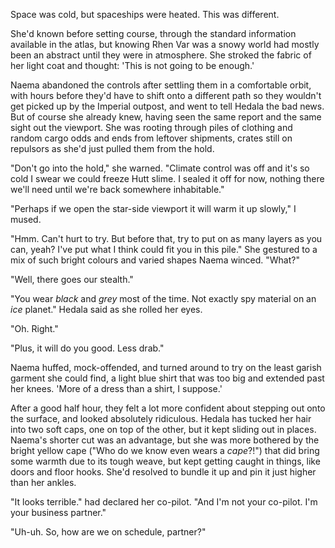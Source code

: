 Space was cold, but spaceships were heated. This was different.

She'd known before setting course, through the standard information available in
the atlas, but knowing Rhen Var was a snowy world had mostly been an abstract
until they were in atmosphere. She stroked the fabric of her light coat and
thought: 'This is not going to be enough.'

Naema abandoned the controls after settling them in a comfortable orbit, with
hours before they'd have to shift onto a different path so they wouldn't get
picked up by the Imperial outpost, and went to tell Hedala the bad news. But of
course she already knew, having seen the same report and the same sight out the
viewport. She was rooting through piles of clothing and random cargo odds and
ends from leftover shipments, crates still on repulsors as she'd just pulled
them from the hold.

"Don't go into the hold," she warned. "Climate control was off and it's so cold
I swear we could freeze Hutt slime. I sealed it off for now, nothing there we'll
need until we're back somewhere inhabitable."

"Perhaps if we open the star-side viewport it will warm it up slowly," I mused.

"Hmm. Can't hurt to try. But before that, try to put on as many layers as you
can, yeah? I've put what I think could fit you in this pile." She gestured to a
mix of such bright colours and varied shapes Naema winced. "What?"

"Well, there goes our stealth."

"You wear _black_ and _grey_ most of the time. Not exactly spy material on an
_ice_ planet." Hedala said as she rolled her eyes.

"Oh. Right."

"Plus, it will do you good. Less drab."

Naema huffed, mock-offended, and turned around to try on the least garish
garment she could find, a light blue shirt that was too big and extended past
her knees. 'More of a dress than a shirt, I suppose.'

After a good half hour, they felt a lot more confident about stepping out onto
the surface, and looked absolutely ridiculous. Hedala has tucked her hair into
two soft caps, one on top of the other, but it kept sliding out in places.
Naema's shorter cut was an advantage, but she was more bothered by the bright
yellow cape ("Who do we know even wears a _cape_?!") that did bring some warmth
due to its tough weave, but kept getting caught in things, like doors and floor
hooks. She'd resolved to bundle it up and pin it just higher than her ankles.

"It looks terrible." had declared her co-pilot. "And I'm not your co-pilot. I'm
your business partner."

"Uh-uh. So, how are we on schedule, partner?"


